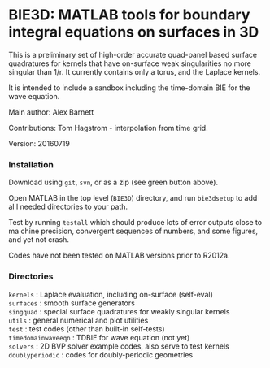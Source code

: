 # BIE3D: MATLAB tools for boundary integral equations on surfaces in 3D

This is a preliminary set of high-order accurate quad-panel based surface quadratures for kernels that have on-surface weak singularities no more singular than 1/r. It currently contains only a torus, and the Laplace kernels.

It is intended to include a sandbox including the time-domain BIE for the wave equation.

Main author:  Alex Barnett

Contributions: Tom Hagstrom - interpolation from time grid.

Version: 20160719

### Installation

Download using `git`, `svn`, or as a zip (see green button above).

Open MATLAB in the top level (`BIE3D`) directory, and run `bie3dsetup` to add al
l needed directories to your path. 

Test by running `testall` which should produce lots of error outputs close to ma
chine precision, convergent sequences of numbers, and some figures, and yet not crash.

Codes have not been tested on MATLAB versions prior to R2012a.

### Directories

`kernels`  : Laplace evaluation, including on-surface (self-eval)  
`surfaces` : smooth surface generators  
`singquad` : special surface quadratures for weakly singular kernels  
`utils`    : general numerical and plot utilities  
`test`     : test codes (other than built-in self-tests)  
`timedomainwaveeqn` : TDBIE for wave equation (not yet)  
`solvers` : 2D BVP solver example codes, also serve to test kernels  
`doublyperiodic` : codes for doubly-periodic geometries  
